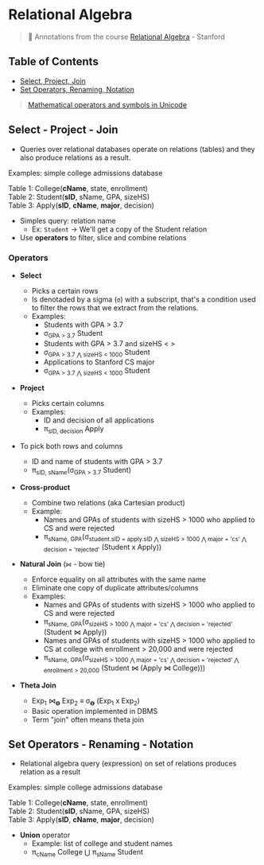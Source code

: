 # Relational Algebra
> :dvd: Annotations from the course [Relational Algebra](https://lagunita.stanford.edu/courses/DB/RA/SelfPaced/info) - Stanford

## Table of Contents
- [Select, Project, Join](#select---project---join)
- [Set Operators, Renaming, Notation](#set-operators---renaming---notation)

> [Mathematical operators and symbols in Unicode](https://en.wikipedia.org/wiki/Mathematical_operators_and_symbols_in_Unicode)

## Select - Project - Join
- Queries over relational databases operate on relations (tables) and they also produce relations as a result.

Examples: simple college admissions database

Table 1: College(**cName**, state, enrollment) <br>
Table 2: Student(**sID**, sName, GPA, sizeHS) <br>
Table 3: Apply(**sID**, **cName**, **major**, decision) <br>

- Simples query: relation name
  - Ex: `Student` -> We'll get a copy of the Student relation
- Use **operators** to filter, slice and combine relations

### Operators
- **Select**
  - Picks a certain rows
  - Is denotaded by a sigma (`σ`) with a subscript, that's a condition used to filter the rows that we extract from the relations.
  - Examples:
    - Students with GPA > 3.7
    - σ<sub>GPA > 3.7</sub> Student
    - Students with GPA > 3.7 and sizeHS < >
    - σ<sub>GPA > 3.7 ⋀ sizeHS < 1000</sub> Student
    - Applications to Stanford CS major
    - σ<sub>GPA > 3.7 ⋀ sizeHS < 1000</sub> Student

- **Project**
  - Picks certain columns
  - Examples:
    - ID and decision of all applications
    - π<sub>sID, decision</sub> Apply

- To pick both rows and columns
  - ID and name of students with GPA > 3.7
  - π<sub>sID, sName</sub>(σ<sub>GPA > 3.7</sub> Student)

- **Cross-product**
  - Combine two relations (aka Cartesian product)
  - Example:
    - Names and GPAs of students with sizeHS > 1000 who applied to CS and were rejected
    - π<sub>sName, GPA</sub>(σ<sub>student.sID = apply.sID ⋀ sizeHS > 1000 ⋀ major = 'cs' ⋀ decision = 'rejected'</sub> (Student x Apply))

- **Natural Join** (`⋈` - bow tie)
  - Enforce equality on all attributes with the same name
  - Eliminate one copy of duplicate attributes/columns
  - Examples:
    - Names and GPAs of students with sizeHS > 1000 who applied to CS and were rejected
    - π<sub>sName, GPA</sub>(σ<sub>sizeHS > 1000 ⋀ major = 'cs' ⋀ decision = 'rejected'</sub> (Student ⋈ Apply))
    - Names and GPAs of students with sizeHS > 1000 who applied to CS at college with enrollment > 20,000 and were rejected
    - π<sub>sName, GPA</sub>(σ<sub>sizeHS > 1000 ⋀ major = 'cs' ⋀ decision = 'rejected' ⋀ enrollment > 20,000</sub> (Student ⋈ (Apply ⋈ College)))

- **Theta Join**
  - Exp<sub>1</sub> ⋈<sub>𝚹</sub> Exp<sub>2</sub> ≡ σ<sub>𝚹</sub> (Exp<sub>1</sub> x <sub></sub> Exp<sub>2</sub>)
  - Basic operation implemented in DBMS
  - Term "join" often means theta join

## Set Operators - Renaming - Notation

- Relational algebra query (expression) on set of relations produces relation as a result

Examples: simple college admissions database

Table 1: College(**cName**, state, enrollment) <br>
Table 2: Student(**sID**, sName, GPA, sizeHS) <br>
Table 3: Apply(**sID**, **cName**, **major**, decision) <br>

- **Union** operator
  - Example: list of college and student names
  - π<sub>cName</sub> College ⋃ π<sub>sName</sub> Student
